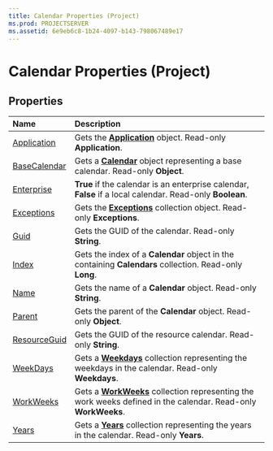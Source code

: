 ```yaml
---
title: Calendar Properties (Project)
ms.prod: PROJECTSERVER
ms.assetid: 6e9eb6c8-1b24-4097-b143-798067489e17
---
```



# Calendar Properties (Project)

## Properties



|**Name**|**Description**|
|:-----|:-----|
|[Application](calendar-application-property-project.md)|Gets the  **[Application](application-object-project.md)** object. Read-only **Application**.|
|[BaseCalendar](calendar-basecalendar-property-project.md)|Gets a  **[Calendar](calendar-object-project.md)** object representing a base calendar. Read-only **Object**.|
|[Enterprise](calendar-enterprise-property-project.md)|**True** if the calendar is an enterprise calendar, **False** if a local calendar. Read-only **Boolean**.|
|[Exceptions](calendar-exceptions-property-project.md)|Gets the  **[Exceptions](exceptions-object-project.md)** collection object. Read-only **Exceptions**.|
|[Guid](calendar-guid-property-project.md)|Gets the GUID of the calendar. Read-only  **String**.|
|[Index](calendar-index-property-project.md)|Gets the index of a  **Calendar** object in the containing **Calendars** collection. Read-only **Long**.|
|[Name](calendar-name-property-project.md)|Gets the name of a  **Calendar** object. Read-only **String**.|
|[Parent](calendar-parent-property-project.md)|Gets the parent of the  **Calendar** object. Read-only **Object**.|
|[ResourceGuid](calendar-resourceguid-property-project.md)|Gets the GUID of the resource calendar. Read-only  **String**.|
|[WeekDays](calendar-weekdays-property-project.md)|Gets a  **[Weekdays](weekday-object-project.md)** collection representing the weekdays in the calendar. Read-only **Weekdays**.|
|[WorkWeeks](calendar-workweeks-property-project.md)|Gets a  **[WorkWeeks](year-object-project.md)** collection representing the work weeks defined in the calendar. Read-only **WorkWeeks**.|
|[Years](calendar-years-property-project.md)|Gets a  **[Years](years-object-project.md)** collection representing the years in the calendar. Read-only **Years**.|

